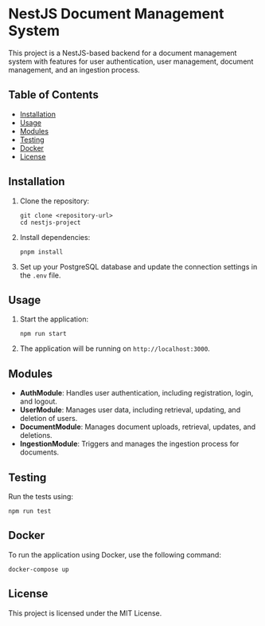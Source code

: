 # NestJS Document Management System

This project is a NestJS-based backend for a document management system with features for user authentication, user management, document management, and an ingestion process.

## Table of Contents

- [Installation](#installation)
- [Usage](#usage)
- [Modules](#modules)
- [Testing](#testing)
- [Docker](#docker)
- [License](#license)

## Installation

1. Clone the repository:
   ```
   git clone <repository-url>
   cd nestjs-project
   ```

2. Install dependencies:
   ```
   pnpm install
   ```

3. Set up your PostgreSQL database and update the connection settings in the `.env` file.

## Usage

1. Start the application:
   ```
   npm run start
   ```

2. The application will be running on `http://localhost:3000`.

## Modules

- **AuthModule**: Handles user authentication, including registration, login, and logout.
- **UserModule**: Manages user data, including retrieval, updating, and deletion of users.
- **DocumentModule**: Manages document uploads, retrieval, updates, and deletions.
- **IngestionModule**: Triggers and manages the ingestion process for documents.

## Testing

Run the tests using:
```
npm run test
```

## Docker

To run the application using Docker, use the following command:
```
docker-compose up
```

## License

This project is licensed under the MIT License.